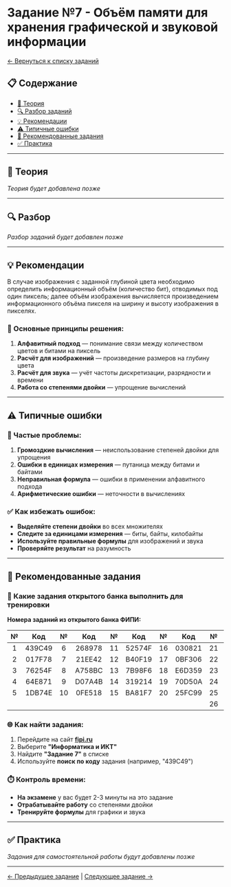 # Задание №7 - Объём памяти для хранения графической и звуковой информации

[← Вернуться к списку заданий](../README.md)

## 📋 Содержание
- [📖 Теория](#теория)
- [🔍 Разбор заданий](#разбор)
- [💡 Рекомендации](#рекомендации)
- [⚠️ Типичные ошибки](#типичные-ошибки)
- [📝 Рекомендованные задания](#рекомендованные-задания)
- [✅ Практика](#практика)

---

## 📖 Теория

*Теория будет добавлена позже*

---

## 🔍 Разбор

*Разбор заданий будет добавлен позже*

---

## 💡 Рекомендации

В случае изображения с заданной глубиной цвета необходимо определить информационный объём (количество бит), отводимых под один пиксель; далее объём изображения вычисляется произведением информационного объёма пикселя на ширину и высоту изображения в пикселях.

### 🔧 Основные принципы решения:

1. **Алфавитный подход** — понимание связи между количеством цветов и битами на пиксель
2. **Расчёт для изображений** — произведение размеров на глубину цвета
3. **Расчёт для звука** — учёт частоты дискретизации, разрядности и времени
4. **Работа со степенями двойки** — упрощение вычислений

---

## ⚠️ Типичные ошибки

### 🚫 Частые проблемы:

1. **Громоздкие вычисления** — неиспользование степеней двойки для упрощения
2. **Ошибки в единицах измерения** — путаница между битами и байтами
3. **Неправильная формула** — ошибки в применении алфавитного подхода
4. **Арифметические ошибки** — неточности в вычислениях

### ✅ Как избежать ошибок:

- **Выделяйте степени двойки** во всех множителях
- **Следите за единицами измерения** — биты, байты, килобайты
- **Используйте правильные формулы** для изображений и звука
- **Проверяйте результат** на разумность

---

## 📝 Рекомендованные задания

### 🔗 Какие задания открытого банка выполнить для тренировки

**Номера заданий из открытого банка ФИПИ:**

| № | Код | № | Код | № | Код | № | Код | № | Код |
|:-:|:-:|:-:|:-:|:-:|:-:|:-:|:-:|:-:|:-:|
| 1 | 439C49 | 6 | 268978 | 11 | 52574F | 16 | 030821 | 21 | 178B0E |
| 2 | 017F78 | 7 | 21EE42 | 12 | B40F19 | 17 | 0BF306 | 22 | 565A97 |
| 3 | 76254F | 8 | A758BC | 13 | 7B98F6 | 18 | E6D359 | 23 | 3E8201 |
| 4 | 64E871 | 9 | D07A4B | 14 | 319214 | 19 | 70D50A | 24 | 96A26D |
| 5 | 1DB74E | 10 | 0FE518 | 15 | BA81F7 | 20 | 25FC99 | 25 | 36C506 |
|   |        |    |        |    |        |    |        | 26 | DD5D87 |

### 🌐 Как найти задания:

1. Перейдите на сайт **[fipi.ru](https://fipi.ru/ege/otkrytyy-bank-zadaniy-ege)**
2. Выберите **"Информатика и ИКТ"**
3. Найдите **"Задание 7"** в списке
4. Используйте **поиск по коду** задания (например, "439C49")

### ⏱️ Контроль времени:

- **На экзамене** у вас будет 2-3 минуты на это задание
- **Отрабатывайте работу** со степенями двойки
- **Тренируйте формулы** для графики и звука

---

## ✅ Практика

*Задания для самостоятельной работы будут добавлены позже*

---

[← Предыдущее задание](task-06.md) | [Следующее задание →](task-08.md)
